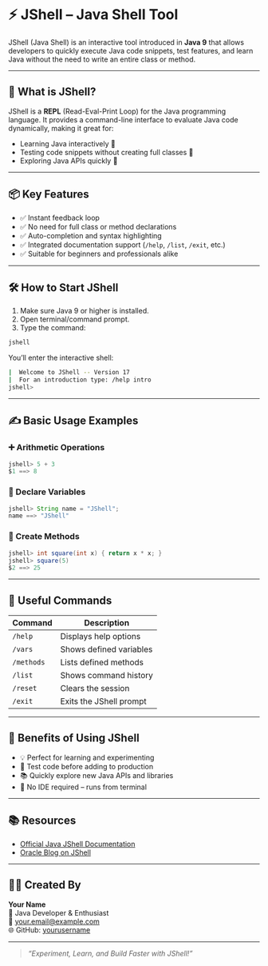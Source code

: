
# ⚡ JShell – Java Shell Tool

JShell (Java Shell) is an interactive tool introduced in **Java 9** that allows developers to quickly execute Java code snippets, test features, and learn Java without the need to write an entire class or method.

---

## 🚀 What is JShell?

JShell is a **REPL** (Read-Eval-Print Loop) for the Java programming language. It provides a command-line interface to evaluate Java code dynamically, making it great for:

- Learning Java interactively 🧠
- Testing code snippets without creating full classes 🚧
- Exploring Java APIs quickly 🧪

---

## 📦 Key Features

- ✅ Instant feedback loop
- ✅ No need for full class or method declarations
- ✅ Auto-completion and syntax highlighting
- ✅ Integrated documentation support (`/help`, `/list`, `/exit`, etc.)
- ✅ Suitable for beginners and professionals alike

---

## 🛠️ How to Start JShell

1. Make sure Java 9 or higher is installed.
2. Open terminal/command prompt.
3. Type the command:

```bash
jshell
```

You’ll enter the interactive shell:
```bash
|  Welcome to JShell -- Version 17
|  For an introduction type: /help intro
jshell> 
```

---

## ✍️ Basic Usage Examples

### ➕ Arithmetic Operations
```java
jshell> 5 + 3
$1 ==> 8
```

### 📄 Declare Variables
```java
jshell> String name = "JShell";
name ==> "JShell"
```

### 🧮 Create Methods
```java
jshell> int square(int x) { return x * x; }
jshell> square(5)
$2 ==> 25
```

---

## 🧰 Useful Commands

| Command         | Description                       |
|-----------------|-----------------------------------|
| `/help`         | Displays help options             |
| `/vars`         | Shows defined variables           |
| `/methods`      | Lists defined methods             |
| `/list`         | Shows command history             |
| `/reset`        | Clears the session                |
| `/exit`         | Exits the JShell prompt           |

---

## 🎯 Benefits of Using JShell

- 💡 Perfect for learning and experimenting
- 🧪 Test code before adding to production
- 📚 Quickly explore new Java APIs and libraries
- 💼 No IDE required – runs from terminal

---

## 📚 Resources

- [Official Java JShell Documentation](https://docs.oracle.com/javase/9/jshell/introduction-jshell.htm)
- [Oracle Blog on JShell](https://blogs.oracle.com/javamagazine/post/introduction-to-jshell)

---

## 👨‍💻 Created By

**Your Name**  
💼 Java Developer & Enthusiast  
📧 [your.email@example.com](mailto:your.email@example.com)  
🌐 GitHub: [yourusername](https://github.com/yourusername)

---

> _“Experiment, Learn, and Build Faster with JShell!”_
